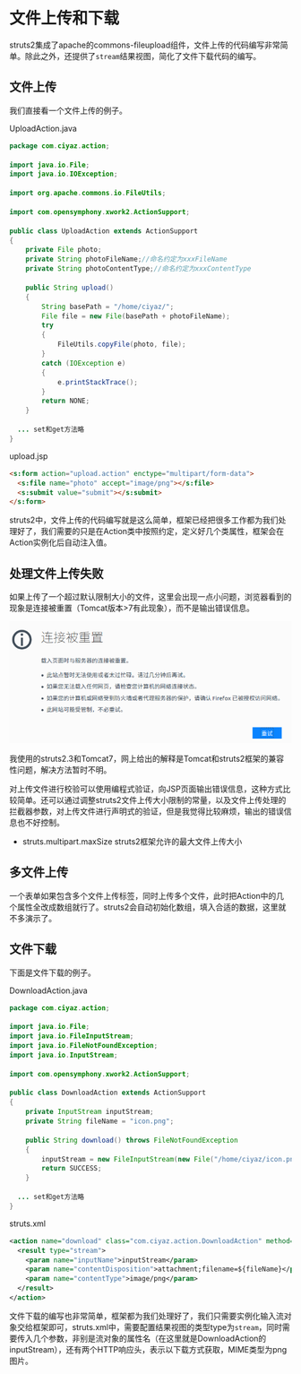 # 文件上传和下载

struts2集成了apache的commons-fileupload组件，文件上传的代码编写非常简单。除此之外，还提供了`stream`结果视图，简化了文件下载代码的编写。

## 文件上传

我们直接看一个文件上传的例子。

UploadAction.java
```java
package com.ciyaz.action;

import java.io.File;
import java.io.IOException;

import org.apache.commons.io.FileUtils;

import com.opensymphony.xwork2.ActionSupport;

public class UploadAction extends ActionSupport
{
	private File photo;
	private String photoFileName;//命名约定为xxxFileName
	private String photoContentType;//命名约定为xxxContentType

	public String upload()
	{
		String basePath = "/home/ciyaz/";
		File file = new File(basePath + photoFileName);
		try
		{
			FileUtils.copyFile(photo, file);
		}
		catch (IOException e)
		{
			e.printStackTrace();
		}
		return NONE;
	}

  ... set和get方法略
}
```

upload.jsp
```html
<s:form action="upload.action" enctype="multipart/form-data">
  <s:file name="photo" accept="image/png"></s:file>
  <s:submit value="submit"></s:submit>
</s:form>
```

struts2中，文件上传的代码编写就是这么简单，框架已经把很多工作都为我们处理好了，我们需要的只是在Action类中按照约定，定义好几个类属性，框架会在Action实例化后自动注入值。

## 处理文件上传失败

如果上传了一个超过默认限制大小的文件，这里会出现一点小问题，浏览器看到的现象是连接被重置（Tomcat版本>7有此现象），而不是输出错误信息。

![](res/1.png)

我使用的struts2.3和Tomcat7，网上给出的解释是Tomcat和struts2框架的兼容性问题，解决方法暂时不明。

对上传文件进行校验可以使用编程式验证，向JSP页面输出错误信息，这种方式比较简单。还可以通过调整struts2文件上传大小限制的常量，以及文件上传处理的拦截器参数，对上传文件进行声明式的验证，但是我觉得比较麻烦，输出的错误信息也不好控制。

* struts.multipart.maxSize struts2框架允许的最大文件上传大小

## 多文件上传

一个表单如果包含多个文件上传标签，同时上传多个文件，此时把Action中的几个属性全改成数组就行了。struts2会自动初始化数组，填入合适的数据，这里就不多演示了。

## 文件下载

下面是文件下载的例子。

DownloadAction.java
```java
package com.ciyaz.action;

import java.io.File;
import java.io.FileInputStream;
import java.io.FileNotFoundException;
import java.io.InputStream;

import com.opensymphony.xwork2.ActionSupport;

public class DownloadAction extends ActionSupport
{
	private InputStream inputStream;
	private String fileName = "icon.png";

	public String download() throws FileNotFoundException
	{
		inputStream = new FileInputStream(new File("/home/ciyaz/icon.png"));
		return SUCCESS;
	}

  ... set和get方法略
}
```

struts.xml
```xml
<action name="download" class="com.ciyaz.action.DownloadAction" method="download">
  <result type="stream">
    <param name="inputName">inputStream</param>
    <param name="contentDisposition">attachment;filename=${fileName}</param>
    <param name="contentType">image/png</param>
  </result>
</action>
```

文件下载的编写也非常简单，框架都为我们处理好了，我们只需要实例化输入流对象交给框架即可，struts.xml中，需要配置结果视图的类型type为`stream`，同时需要传入几个参数，非别是流对象的属性名（在这里就是DownloadAction的inputStream），还有两个HTTP响应头，表示以下载方式获取，MIME类型为png图片。
